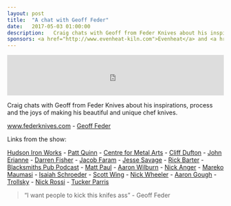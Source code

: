 ```yaml
---
layout: post
title:  "A chat with Geoff Feder"
date:   2017-05-03 01:00:00
description:   Craig chats with Geoff from Feder Knives about his inspirations, process and the joys of making his beautiful and unique chef knives.
sponsors: <a href="http://www.evenheat-kiln.com">Evenheat</a> and <a href="http://www.tormek.com">Tormek</a>
---
```



<iframe frameborder='0' height='94px' scrolling='no' seamless src='https://simplecast.com/e/68584?style=medium-light' width='100%'></iframe>

Craig chats with Geoff from Feder Knives about his inspirations, process and the joys of making his beautiful and unique chef knives.

 <a href="http://www.federknives.com" target="_blank">www.federknives.com</a> - <a href="http://www.geofffeder.com" target="_blank">Geoff Feder</a> 

 Links from the show:  

 <a href="http://www.instagram.com/hudsonriverironworks" target="_blank">Hudson Iron Works</a> - <a href="http://www.instagram.com/handforgedinvt" target="_blank">Patt Quinn</a> - <a href="http://www.instagram.com/centerformetalarts" target="_blank">Centre for Metal Arts</a> - <a href="http://www.instagram.com/Cjdufton" target="_blank">Cliff Dufton</a> - <a href="http://www.instagram.com/SunsetforgeNJ" target="_blank">John Erianne</a> - <a href="http://www.instagram.com/Darren.fisher" target="_blank">Darren Fisher</a> - <a href="http://www.instagram.com/Faramforge" target="_blank">Jacob Faram</a> - <a href="http://www.instagram.com/Jessesavageblacksmith" target="_blank">Jesse Savage</a> - <a href="http://www.instagram.com/Barter_Rick" target="_blank">Rick Barter</a> - <a href="http://www.instagram.com/theblacksmithspubpodcast" target="_blank">Blacksmiths Pub Podcast</a> - <a href="http://www.instagram.com/MPknives" target="_blank">Matt Paul</a> - <a href="http://www.instagram.com/Wilburnforge" target="_blank">Aaron Wilburn</a> - <a href="http://www.instagram.com/Angerknives" target="_blank">Nick Anger</a> - <a href="http://www.instagram.com/Maumasifirearts" target="_blank">Mareko Maumasi</a> - <a href="http://www.instagram.com/Schroederknifeworks" target="_blank">Isaiah Schroeder</a> - <a href="http://www.instagram.com/Leucadiacustomknives" target="_blank">Scott Wing</a> - <a href="http://www.instagram.com/Nick_wheeler_knives_and_newfs" target="_blank">Nick Wheeler</a> - <a href="http://www.instagram.com/aaron.gough" target="_blank">Aaron Gough</a> - <a href="http://www.instagram.com/Trollsky_knives" target="_blank">Trollsky</a> - <a href="http://www.instagram.com/nickrossiknives" target="_blank">Nick Rossi</a> - <a href="http://www.instagram.com/tapforge" target="_blank">Tucker Parris</a>




<blockquote class="largeQuote">“I want people to kick this knifes ass” - Geoff Feder</blockquote>





